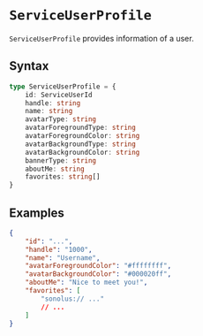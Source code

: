 # `ServiceUserProfile`

`ServiceUserProfile` provides information of a user.

## Syntax

```ts
type ServiceUserProfile = {
    id: ServiceUserId
    handle: string
    name: string
    avatarType: string
    avatarForegroundType: string
    avatarForegroundColor: string
    avatarBackgroundType: string
    avatarBackgroundColor: string
    bannerType: string
    aboutMe: string
    favorites: string[]
}
```

## Examples

```json
{
    "id": "...",
    "handle": "1000",
    "name": "Username",
    "avatarForegroundColor": "#ffffffff",
    "avatarBackgroundColor": "#000020ff",
    "aboutMe": "Nice to meet you!",
    "favorites": [
        "sonolus:// ..."
        // ...
    ]
}
```
